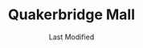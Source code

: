 ---
layout: location-page
date: Last Modified
description: "Local COVID-19 testing is available at Quakerbridge Mall in Lawrenceville, New Jersey, USA."
permalink: "locations/new-jersey/lawrenceville/quakerbridge-mall/"
tags:
  - locations
  - new-jersey
title: Quakerbridge Mall
state: New Jersey
stateAbbr: NJ
hood: "Mercer County"
address: "3320 Brunswick Pike"
city: "Lawrenceville"
zip: "08648"
mapUrl: "http://maps.apple.com/?q=Quakerbridge+Mall&address=3320+Brunswick+Pike,Lawrenceville,New+Jersey,08648"
locationType: Drive-thru
phone: "undefined"
website: "https://covid19.nj.gov/locations?query=Testing+Centers&tabOrder=all%2CpromotedContent%2Clocations%2Cresources%2Cstatus%2CNJfaqs%2CAASfaqs%2Ccoronavirus"
onlineBooking: undefined
closed: undefined
closedUpdate: April 16th, 2020
notes: "By appointment only. Requires referral from a primary health provider. Requires doctor's referral. Only for individuals with symptoms. 18-years-old and up."
days: Weekdays
hours: 8AM-4PM
ctaMessage: Learn more
ctaUrl: "https://covid19.nj.gov/locations?query=Testing+Centers&tabOrder=all%2CpromotedContent%2Clocations%2Cresources%2Cstatus%2CNJfaqs%2CAASfaqs%2Ccoronavirus"
---